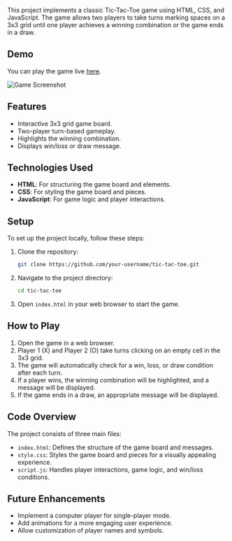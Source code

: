 This project implements a classic Tic-Tac-Toe game using HTML, CSS, and JavaScript. The game allows two players to take turns marking spaces on a 3x3 grid until one player achieves a winning combination or the game ends in a draw.

## Demo

You can play the game live [here](link-to-your-game).

![Game Screenshot](screenshot.png)

## Features

- Interactive 3x3 grid game board.
- Two-player turn-based gameplay.
- Highlights the winning combination.
- Displays win/loss or draw message.

## Technologies Used

- **HTML**: For structuring the game board and elements.
- **CSS**: For styling the game board and pieces.
- **JavaScript**: For game logic and player interactions.

## Setup

To set up the project locally, follow these steps:

1. Clone the repository:
    ```sh
    git clone https://github.com/your-username/tic-tac-toe.git
    ```
2. Navigate to the project directory:
    ```sh
    cd tic-tac-toe
    ```
3. Open `index.html` in your web browser to start the game.

## How to Play

1. Open the game in a web browser.
2. Player 1 (X) and Player 2 (O) take turns clicking on an empty cell in the 3x3 grid.
3. The game will automatically check for a win, loss, or draw condition after each turn.
4. If a player wins, the winning combination will be highlighted, and a message will be displayed.
5. If the game ends in a draw, an appropriate message will be displayed.

## Code Overview

The project consists of three main files:

- `index.html`: Defines the structure of the game board and messages.
- `style.css`: Styles the game board and pieces for a visually appealing experience.
- `script.js`: Handles player interactions, game logic, and win/loss conditions.

## Future Enhancements

- Implement a computer player for single-player mode.
- Add animations for a more engaging user experience.
- Allow customization of player names and symbols.
